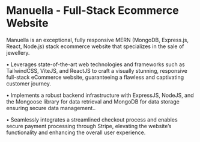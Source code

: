 
# Manuella - Full-Stack Ecommerce Website

Manuella is an exceptional, fully responsive MERN (MongoDB, Express.js, React, Node.js) stack ecommerce website that specializes in the sale of jewellery.

• Leverages state-of-the-art web technologies and frameworks such as TailwindCSS, ViteJS, and ReactJS to craft
a visually stunning, responsive full-stack eCommerce website, guaranteeing a flawless and captivating customer
journey.

• Implements a robust backend infrastructure with ExpressJS, NodeJS, and the Mongoose library for data
retrieval and MongoDB for data storage ensuring secure data management..

• Seamlessly integrates a streamlined checkout process and enables secure payment processing through Stripe,
elevating the website’s functionality and enhancing the overall user experience.





 
